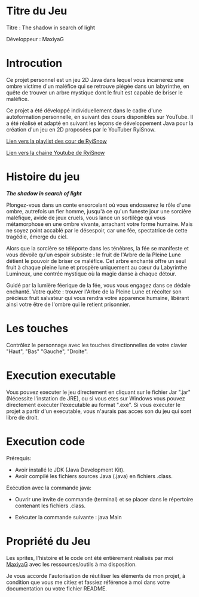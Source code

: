 
# Titre du Jeu 
Titre : The shadow in search of light

Développeur : MaxiyaG
# Introcution

Ce projet personnel est un jeu 2D Java dans lequel vous incarnerez une ombre victime d'un maléfice qui se retrouve piégée dans un labyrinthe, en quête de trouver un arbre mystique dont le fruit est capable de briser le maléfice.

Ce projet a été développé individuellement dans le cadre d'une autoformation personnelle, en suivant des cours disponibles sur YouTube. Il a été réalisé et adapté en suivant les leçons de développement Java pour la création d'un jeu en 2D proposées par le YouTuber RyiSnow.


[Lien vers la playlist des cour de RyiSnow](https://www.youtube.com/watch?v=om59cwR7psI&list=PL_QPQmz5C6WUF-pOQDsbsKbaBZqXj4qSq)

[Lien vers la chaine Youtube de RyiSnow](https://www.youtube.com/@RyiSnow/videos)

# Histoire du jeu

***The shadow in search of light***

Plongez-vous dans un conte ensorcelant où vous endosserez le rôle d'une ombre, autrefois un fier homme, jusqu'à ce qu'un funeste jour une sorcière maléfique, avide de jeux cruels, vous lance un sortilège qui vous métamorphose en une ombre vivante, arrachant votre forme humaine. Mais ne soyez point accablé par le désespoir, car une fée, spectatrice de cette tragédie, émerge du ciel.
                

Alors que la sorcière se téléporte dans les ténèbres, la fée se manifeste et vous dévoile qu'un espoir subsiste : le fruit de l'Arbre de la Pleine Lune détient le pouvoir de briser ce maléfice. Cet arbre enchanté offre un seul fruit à chaque pleine lune et prospère uniquement au cœur du Labyrinthe Lumineux, une contrée mystique où la magie danse à chaque détour.


Guidé par la lumière féerique de la fée, vous vous engagez dans ce dédale enchanté. Votre quête : trouver l'Arbre de la Pleine Lune et récolter son précieux fruit salvateur qui vous rendra votre apparence humaine, libérant ainsi votre être de l'ombre qui le retient prisonnier.

# Les touches

Contrôlez le personnage avec les touches directionnelles de votre clavier "Haut", "Bas" "Gauche", "Droite".

# Execution executable

Vous pouvez executer le jeu directement en cliquant sur le fichier Jar ".jar" (Nécessite l'instation de JRE), ou si vous etes sur Windows vous pouvez directement executer l'executable au format ".exe".
Si vous executer le projet a partir d'un executable, vous n'aurais pas acces son du jeu qui sont libre de droit.

# Execution code 

Prérequis:

- Avoir installé le JDK (Java Development Kit).
- Avoir compilé les fichiers sources Java (.java) en fichiers .class.

Exécution avec la commande java:

- Ouvrir une invite de commande (terminal) et se placer dans le répertoire contenant les fichiers .class.

- Exécuter la commande suivante : java Main

# Propriété du Jeu 
Les sprites, l'histoire et le code ont été entièrement réalisés par moi [MaxiyaG](https://github.com/MaxiyaG) avec les ressources/outils à ma disposition.

Je vous accorde l'autorisation de réutiliser les éléments de mon projet, à condition que vous me citiez et fassiez référence à moi dans votre documentation ou votre fichier README.  

